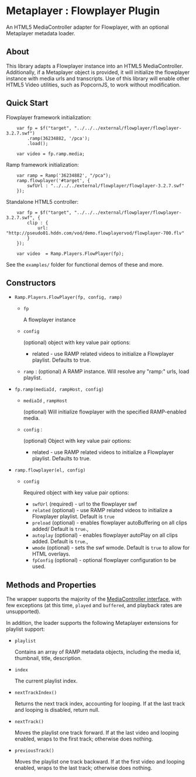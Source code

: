 Metaplayer : Flowplayer Plugin
=============
 An HTML5 MediaController adapter for Flowplayer, with an optional Metaplayer metadata loader.

About
-------------
This library adapts a Flowplayer instance into an HTML5 MediaController.  Additionally, if a Metaplayer object
is provided, it will initialize the flowplayer instance with media urls and transcripts.  Use of this library will
enable other HTML5 Video utilities, such as PopcornJS, to work without modification.


Quick Start
-------------

Flowplayer framework initialization:

        var fp = $f("target", "../../../external/flowplayer/flowplayer-3.2.7.swf")
            .ramp(36234882, '/pca');
            .load();

        var video = fp.ramp.media;

Ramp framework initialization:

        var ramp = Ramp('36234882', "/pca");
        ramp.flowplayer('#target', {
            swfUrl : "../../../external/flowplayer/flowplayer-3.2.7.swf"
        });

Standalone HTML5 controller:

        var fp = $f("target", "../../../external/flowplayer/flowplayer-3.2.7.swf", {
            clip : {
                url: "http://pseudo01.hddn.com/vod/demo.flowplayervod/flowplayer-700.flv"
            }
        });

        var video  = Ramp.Players.FlowPlayer(fp);


See the `examples/` folder for functional demos of these and more.

Constructors
-------------

* `Ramp.Players.FlowPlayer(fp, config, ramp)`

    * `fp`

        A flowplayer instance

    * `config`

        (optional) object with key value pair options:
        * related - use RAMP related videos to initialize a Flowplayer playlist. Defaults to true.

    * `ramp` : (optional) A RAMP instance. Will resolve any "ramp:" urls, load playlist.

* `fp.ramp(mediaId, rampHost, config)`

    * `mediaId` ,  `rampHost`

        (optional) Will initialize flowplayer with the specified RAMP-enabled media.

    * `config` :

        (optional) Object with key value pair options:

        * related - use RAMP related videos to initialize a Flowplayer playlist. Defaults to true.


* `ramp.flowplayer(el, config)`
    * `config`

        Required object with key value pair options:

        * `swfUrl` (required) - url to the flowplayer swf
        * `related` (optional) - use RAMP related videos to initialize a Flowplayer playlist. Default is `true`
        * `preload` (optional) - enables flowplayer autoBuffering on all clips added/ Default is `true`.,
        * `autoplay` (optional) - enables flowplayer autoPlay on all clips added. Default is `true`.,
        * `wmode` (optional) - sets the swf wmode. Default is `true` to allow for HTML overlays.
        * `fpConfig` (optional) - optional flowplayer configuration to be used.

Methods and Properties
-------------

The wrapper supports the majority of the [MediaController interface](http://www.w3.org/TR/html5/video.html#mediacontroller),
with few exceptions (at this time, `played` and `buffered`, and playback rates are unsupported).


In addition, the loader supports the following Metaplayer extensions for playlist support:

* `playlist`

    Contains an array of RAMP metadata objects, including the media id, thumbnail, title, description.

* `index`

    The current playlist index.

*  `nextTrackIndex()`

    Returns the next track index, accounting for looping.  If at the last track and looping is disabled, return null.

* `nextTrack()`

    Moves the playlist one track forward. If at the last video and looping enabled, wraps to the first track;
    otherwise does nothing.

* `previousTrack()`

    Moves the playlist one track backward. If at the first video and looping enabled, wraps to the last track;
    otherwise does nothing.



